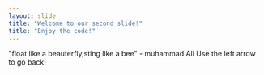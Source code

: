 ```yaml
---
layout: slide
title: "Welcome to our second slide!"
title: "Enjoy the code!"
---
```

"float like a beauterfly,sting like a bee" - muhammad Ali
Use the left arrow to go back!

